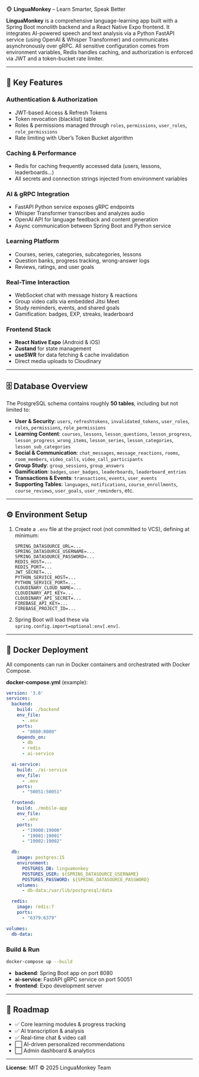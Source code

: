 🐵 **LinguaMonkey** – Learn Smarter, Speak Better

**LinguaMonkey** is a comprehensive language-learning app built with a Spring Boot monolith backend and a React Native Expo frontend. It integrates AI-powered speech and text analysis via a Python FastAPI service (using OpenAI & Whisper Transformer) and communicates asynchronously over gRPC. All sensitive configuration comes from environment variables, Redis handles caching, and authorization is enforced via JWT and a token-bucket rate limiter.

---

## 📌 Key Features

### Authentication & Authorization

* JWT-based Access & Refresh Tokens
* Token revocation (blacklist) table
* Roles & permissions managed through `roles`, `permissions`, `user_roles`, `role_permissions`
* Rate limiting with Uber’s Token Bucket algorithm

### Caching & Performance

* Redis for caching frequently accessed data (users, lessons, leaderboards…)
* All secrets and connection strings injected from environment variables

### AI & gRPC Integration

* FastAPI Python service exposes gRPC endpoints
* Whisper Transformer transcribes and analyzes audio
* OpenAI API for language feedback and content generation
* Async communication between Spring Boot and Python service

### Learning Platform

* Courses, series, categories, subcategories, lessons
* Question banks, progress tracking, wrong-answer logs
* Reviews, ratings, and user goals

### Real-Time Interaction

* WebSocket chat with message history & reactions
* Group video calls via embedded Jitsi Meet
* Study reminders, events, and shared goals
* Gamification: badges, EXP, streaks, leaderboard

### Frontend Stack

* **React Native Expo** (Android & iOS)
* **Zustand** for state management
* **useSWR** for data fetching & cache invalidation
* Direct media uploads to Cloudinary

---

## 🗄 Database Overview

The PostgreSQL schema contains roughly **50 tables**, including but not limited to:

* **User & Security**: `users`, `refreshtokens`, `invalidated_tokens`, `user_roles`, `roles`, `permissions`, `role_permissions`
* **Learning Content**: `courses`, `lessons`, `lesson_questions`, `lesson_progress`, `lesson_progress_wrong_items`, `lesson_series`, `lesson_categories`, `lesson_sub_categories`
* **Social & Communication**: `chat_messages`, `message_reactions`, `rooms`, `room_members`, `video_calls`, `video_call_participants`
* **Group Study**: `group_sessions`, `group_answers`
* **Gamification**: `badges`, `user_badges`, `leaderboards`, `leaderboard_entries`
* **Transactions & Events**: `transactions`, `events`, `user_events`
* **Supporting Tables**: `languages`, `notifications`, `course_enrollments`, `course_reviews`, `user_goals`, `user_reminders`, etc.

---

## ⚙️ Environment Setup

1. Create a `.env` file at the project root (not committed to VCS), defining at minimum:

   ```env
   SPRING_DATASOURCE_URL=...
   SPRING_DATASOURCE_USERNAME=...
   SPRING_DATASOURCE_PASSWORD=...
   REDIS_HOST=...
   REDIS_PORT=...
   JWT_SECRET=...
   PYTHON_SERVICE_HOST=...
   PYTHON_SERVICE_PORT=...
   CLOUDINARY_CLOUD_NAME=...
   CLOUDINARY_API_KEY=...
   CLOUDINARY_API_SECRET=...
   FIREBASE_API_KEY=...
   FIREBASE_PROJECT_ID=...
   ```

2. Spring Boot will load these via `spring.config.import=optional:env[.env]`.

---

## 🐳 Docker Deployment

All components can run in Docker containers and orchestrated with Docker Compose.

**docker-compose.yml** (example):

```yaml
version: '3.8'
services:
  backend:
    build: ./backend
    env_file:
      - .env
    ports:
      - "8080:8080"
    depends_on:
      - db
      - redis
      - ai-service

  ai-service:
    build: ./ai-service
    env_file:
      - .env
    ports:
      - "50051:50051"

  frontend:
    build: ./mobile-app
    env_file:
      - .env
    ports:
      - "19000:19000"
      - "19001:19001"
      - "19002:19002"

  db:
    image: postgres:15
    environment:
      POSTGRES_DB: linguamonkey
      POSTGRES_USER: ${SPRING_DATASOURCE_USERNAME}
      POSTGRES_PASSWORD: ${SPRING_DATASOURCE_PASSWORD}
    volumes:
      - db-data:/var/lib/postgresql/data

  redis:
    image: redis:7
    ports:
      - "6379:6379"

volumes:
  db-data:
```

### Build & Run

```bash
docker-compose up --build
```

* **backend**: Spring Boot app on port 8080
* **ai-service**: FastAPI gRPC service on port 50051
* **frontend**: Expo development server

---

## 🚀 Roadmap

* ✅ Core learning modules & progress tracking
* ✅ AI transcription & analysis
* ✅ Real-time chat & video call
* ⬜ AI-driven personalized recommendations
* ⬜ Admin dashboard & analytics

---

**License**: MIT © 2025 LinguaMonkey Team
